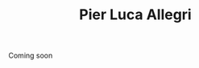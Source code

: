 ﻿---
title: Pier Luca Allegri
huis:  Azienda Agricola 2201
dept:  
regio: Piemonte
photo: Allegri.jpg
layout: wijnhuis

wijnen:
    - naam:  Grignolino'12
      ref:   
      app:   D.O.C.P. Grignolino del Monferrato Casalese
      type:  Rosso
      cep:   Grignolino
      prijs: €10.00

    
   

    
    

---
Coming soon